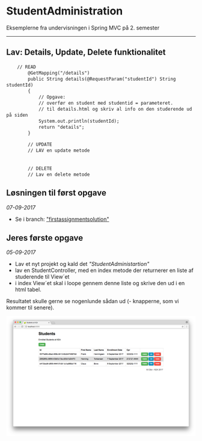 # StudentAdministration
Eksemplerne fra undervisningen i Spring MVC på 2. semester

<hr>

## Lav: Details, Update, Delete funktionalitet

````
    // READ
        @GetMapping("/details")
        public String details(@RequestParam("studentId") String studentId)
        {
            // Opgave:
            // overfør en student med studentid = parameteret.
            // til details.html og skriv al info on den studerende ud på siden
            System.out.println(studentId);
            return "details";
        }
````
````
        // UPDATE
        // LAV en update metode
    
    
        // DELETE
        // Lav en delete metode
````

## Løsningen til først opgave
_07-09-2017_
* Se i branch: ["firstassignmentsolution"](https://github.com/dat17v1/StudentAdministration/tree/firstassignmentsolution)
## Jeres første opgave
_05-09-2017_
* Lav et nyt projekt og kald det _"StudentAdministartion"_
* lav en StudentController, med en index metode der returnerer en liste af studerende til View´et
* i index View´et skal i loope gennem denne liste og skrive den ud i en html tabel.

Resultatet skulle gerne se nogenlunde sådan ud (- knapperne, som vi kommer til senere).

![Students](https://github.com/dat17v1/2_05_user_interface_iii/blob/master/snippets/Studentfront.png)



